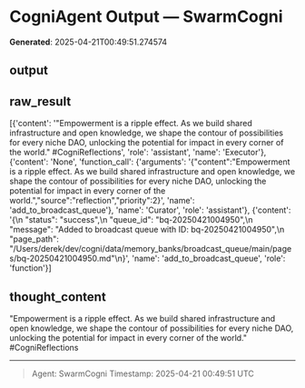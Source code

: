 # CogniAgent Output — SwarmCogni

**Generated**: 2025-04-21T00:49:51.274574

## output


## raw_result
[{'content': '"Empowerment is a ripple effect. As we build shared infrastructure and open knowledge, we shape the contour of possibilities for every niche DAO, unlocking the potential for impact in every corner of the world." #CogniReflections', 'role': 'assistant', 'name': 'Executor'}, {'content': 'None', 'function_call': {'arguments': '{"content":"Empowerment is a ripple effect. As we build shared infrastructure and open knowledge, we shape the contour of possibilities for every niche DAO, unlocking the potential for impact in every corner of the world.","source":"reflection","priority":2}', 'name': 'add_to_broadcast_queue'}, 'name': 'Curator', 'role': 'assistant'}, {'content': '{\n  "status": "success",\n  "queue_id": "bq-20250421004950",\n  "message": "Added to broadcast queue with ID: bq-20250421004950",\n  "page_path": "/Users/derek/dev/cogni/data/memory_banks/broadcast_queue/main/pages/bq-20250421004950.md"\n}', 'name': 'add_to_broadcast_queue', 'role': 'function'}]

## thought_content
"Empowerment is a ripple effect. As we build shared infrastructure and open knowledge, we shape the contour of possibilities for every niche DAO, unlocking the potential for impact in every corner of the world." #CogniReflections

---
> Agent: SwarmCogni
> Timestamp: 2025-04-21 00:49:51 UTC